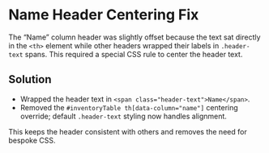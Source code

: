 # Name Header Centering Fix

The “Name” column header was slightly offset because the text sat directly in the `<th>` element while other headers wrapped their labels in `.header-text` spans. This required a special CSS rule to center the header text.

## Solution

- Wrapped the header text in `<span class="header-text">Name</span>`.
- Removed the `#inventoryTable th[data-column="name"]` centering override; default `.header-text` styling now handles alignment.

This keeps the header consistent with others and removes the need for bespoke CSS.

